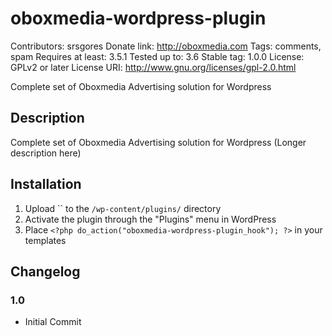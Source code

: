 # oboxmedia-wordpress-plugin

Contributors: srsgores
Donate link: http://oboxmedia.com
Tags: comments, spam
Requires at least: 3.5.1
Tested up to: 3.6
Stable tag: 1.0.0
License: GPLv2 or later
License URI: http://www.gnu.org/licenses/gpl-2.0.html

Complete set of Oboxmedia Advertising solution for Wordpress

## Description

Complete set of Oboxmedia Advertising solution for Wordpress (Longer description here)

## Installation

1. Upload `` to the `/wp-content/plugins/` directory
1. Activate the plugin through the "Plugins" menu in WordPress
1. Place `<?php do_action("oboxmedia-wordpress-plugin_hook"); ?>` in your templates

## Changelog

### 1.0
* Initial Commit
